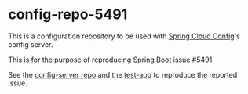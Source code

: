 # config-repo-5491

This is a configuration repository to be used with
[Spring Cloud Config](http://cloud.spring.io/spring-cloud-config/)'s
config server.

This is for the purpose of reproducing Spring Boot
[issue #5491](https://github.com/spring-projects/spring-boot/issues/5491).

See the [config-server repo](https://github.com/shakuzen/config-server)
and the [test-app](https://github.com/shakuzen/boot-issue-5491)
to reproduce the reported issue.
